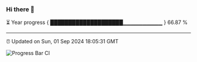 ### Hi there 👋

⏳ Year progress { ████████████████████▁▁▁▁▁▁▁▁▁▁ } 66.87 %

---

⏰ Updated on Sun, 01 Sep 2024 18:05:31 GMT

![Progress Bar CI](https://github.com/liununu/liununu/workflows/Progress%20Bar%20CI/badge.svg)
